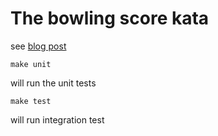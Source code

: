 # The bowling score kata

see [blog post](http://christophethibaut.com/programming/2020/09/12/Forth-Bowling-Score.html)

    make unit

will run the unit tests

    make test

will run integration test
